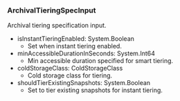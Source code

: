 ### ArchivalTieringSpecInput
Archival tiering specification input.

- isInstantTieringEnabled: System.Boolean
  - Set when instant tiering enabled.
- minAccessibleDurationInSeconds: System.Int64
  - Min accessible duration specified for smart tiering.
- coldStorageClass: ColdStorageClass
  - Cold storage class for tiering.
- shouldTierExistingSnapshots: System.Boolean
  - Set to tier existing snapshots for instant tiering.
